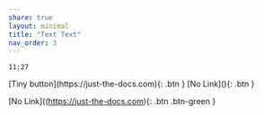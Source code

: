 ```yaml
---
share: true
layout: minimal
title: "Text Text" 
nav_order: 3
---
```

`11:27`


<span class="fs-3">
[Tiny button](https://just-the-docs.com){: .btn }
</span>

<span class="fs-3">
[No Link](){: .btn }
</span>

<span class="fs-3">[No Link]((https://just-the-docs.com){: .btn .btn-green }</span>
